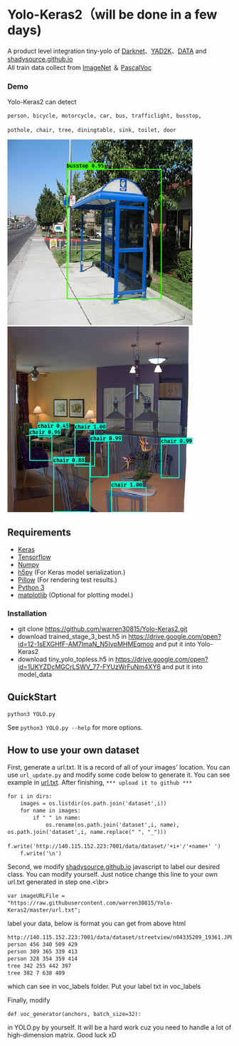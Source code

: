 # Yolo-Keras2（will be done in a few days)
A product level integration tiny-yolo of [Darknet](https://github.com/pjreddie/darknet)、[YAD2K](https://github.com/allanzelener/YAD2K)、[DATA](https://github.com/shadySource/DATA) and [shadysource.github.io](https://github.com/shadySource/shadysource.github.io)</br>
All train data collect from [ImageNet](http://www.image-net.org/) ＆ [PascalVoc](http://host.robots.ox.ac.uk/pascal/VOC/)
### Demo
Yolo-Keras2 can detect 

    person, bicycle, motorcycle, car, bus, trafficlight, busstop, 

    pothole, chair, tree, diningtable, sink, toilet, door 

![](https://github.com/warren30815/Yolo-Keras2/raw/master/busstop.png)
![](https://github.com/warren30815/Yolo-Keras2/raw/master/chair.png)

## Requirements
- [Keras](https://github.com/fchollet/keras)
- [Tensorflow](https://www.tensorflow.org/)
- [Numpy](http://www.numpy.org/)
- [h5py](http://www.h5py.org/) (For Keras model serialization.)
- [Pillow](https://pillow.readthedocs.io/) (For rendering test results.)
- [Python 3](https://www.python.org/)
- [matplotlib](https://matplotlib.org/) (Optional for plotting model.)

### Installation
* git clone https://github.com/warren30815/Yolo-Keras2.git
* download trained_stage_3_best.h5 in https://drive.google.com/open?id=12-1sEXGHfF-AM7ImaN_N5IvpMHMEqmoo and put it into Yolo-Keras2 
* download tiny_yolo_topless.h5 in https://drive.google.com/open?id=1UKYZDcMGCrLSWV_77-FYUzWrFuNm4XY6 and put it into model_data 

## QuickStart
    python3 YOLO.py
See `python3 YOLO.py --help` for more options.

## How to use your own dataset
First, generate a url.txt. It is a record of all of your images' location. You can use `url_update.py` and modify some code below to generate it. You can see example in [url.txt](https://github.com/warren30815/Yolo-Keras2/blob/master/url.txt). After finishing, `*** upload it to github ***`

    for i in dirs:
        images = os.listdir(os.path.join('dataset',i))
        for name in images:
            if " " in name:
                os.rename(os.path.join('dataset',i, name), os.path.join('dataset',i, name.replace(" ", "_")))
            f.write('http://140.115.152.223:7001/data/dataset/'+i+'/'+name+' ')
        f.write('\n')
        
Second, we modify [shadysource.github.io](https://github.com/shadySource/shadysource.github.io) javascript to label our desired class. You can modify yourself. Just notice change this line to your own url.txt generated in step one.<\br>

    var imageURLFile = "https://raw.githubusercontent.com/warren30815/Yolo-Keras2/master/url.txt";
    
label your data, below is format you can get from above html

    http://140.115.152.223:7001/data/dataset/streetview/n04335209_19361.JPEG
    person 456 340 509 429
    person 309 365 339 413
    person 328 354 359 414
    tree 342 255 442 397
    tree 382 7 638 409 
    
which can see in voc_labels folder. Put your label txt in voc_labels

Finally, modify 
    
    def voc_generator(anchors, batch_size=32):

in YOLO.py by yourself. It will be a hard work cuz you need to handle a lot of high-dimension matrix. Good luck xD
